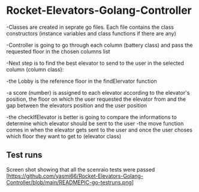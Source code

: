 # Rocket-Elevators-Golang-Controller

-Classes are created in seprate go files. Each file contains the class constructors (instance variables and class functions if there are any)

-Controller is going to go through each column (battery class) and pass the requested floor in the chosen columns list 

-Next step is to find the best elevator to send to the user in the selected column (column class): 

  -the Lobby is the reference floor in the findElervator function 
  
  -a score (number) is assigned to each elevator according to the elevator's position, the floor on which the user requested the elevator from and the gap between the elevators position and the user position 
  
  -the checkIfElevator is better is going to compare the informations to determine which elevator should be sent to the user -the move function comes in when the elevator gets sent to the user and once the user choses which floor they want to get to (elevator class)



## Test runs

Screen shot showing that all the scenraio tests were passed [https://github.com/yasmi66/Rocket-Elevators-Golang-Controller/blob/main/READMEPIC-go-testruns.png]


